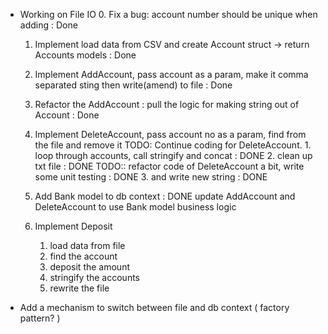 * Working on File IO
    0. Fix a bug: account number should be unique when adding : Done
    1. Implement load data from CSV and create Account struct -> return Accounts models : Done
    2. Implement AddAccount, pass account as a param, make it comma separated sting then write(amend) to file : Done
    3. Refactor the AddAccount : pull the logic for making string out of Account : Done
    4. Implement DeleteAccount, pass account no as a param, find from the file and remove it
       TODO: Continue coding for DeleteAccount.
             1. loop through accounts, call stringify and concat : DONE
             2. clean up txt file : DONE
                TODO:: refactor code of DeleteAccount a bit, write some unit testing : DONE
             3. and write new string : DONE

    5. Add Bank model to db context : DONE
       update AddAccount and DeleteAccount to use Bank model business logic

    6. Implement Deposit
       1. load data from file
       2. find the account
       3. deposit the amount
       4. stringify the accounts
       5. rewrite the file
             
* Add a mechanism to switch between file and db context ( factory pattern? )
 